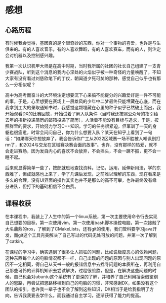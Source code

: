 #                                        感想

## 心路历程

​    有时候我会觉得，基因真的是个很奇妙的东西，你对一个事物的喜爱，也许是与生俱来的。有的人喜欢音乐，有的人喜欢舞蹈，有的人喜欢赛车，而有的人，则注定会对机器以及控制感兴趣。

​    我第一次认识机甲大师是在高中时期，当时我所属的社团的社长自己组建了一支青少赛战队，听到这个消息的我内心深处的火焰似乎被一种奇怪的力量唤醒了，不知大家有没有看过刘慈欣笔下的丁仪，朝闻道夕死可矣的那种，感觉自己似乎也有那么一分相似呢？

​    高中为高考而奋斗的大环境注定想要沉下心来搞不能提分的兴趣爱好是一件不可能的事，于是，心里想要在赛场上一展雄风的少年中二梦最终只能埋藏在心底，而在我拿到工大的录取通知书时，我感觉这颗埋藏在心里的种子似乎已然破土而出，我开始观看DX的比赛回放，开始试着了解入队条件（当时我还按照公众号的指引给去年的招新投递简历的邮箱投递了简历），人活着不能没有目标与追求，于是，按照群里的要求，开始努力学习C++知识。学习的任务很紧迫，但军训了一天的身躯也很疲惫，时常会问问自己，你为什么想要入队？某天在知乎上看到了一句话：“如果哪天你想放弃了，我会告诉你广工从2022区域赛一场不胜被人嘲讽别打rm了，和2024与交龙在区域赛决赛会面的故事“。也许，没有那样的热爱，就不会走进赛场，因为发自内心的喜欢不会放弃，不会摇头，不会一蹶不振，更不会一睡不起。

​    后来就显得简单一些了，按部就班地查找资料，记忆，运用，延伸新用法，学的东西难了，但成就感也上来了，学了几课后发现，之前难以理解的东西，现在看来是多么的合理，没有UI界面的操作其实也并不是那么的高不可攀，也许最终没有缘分进队，但打下的基础相信不会白费。

## 课程收获

​    在本课程中，我装上了人生中的第一个linux系统，第一次主要使用命令行去实现自己想要的目标，第一次使用vim，第一次使用bash脚本操控电脑，第一次接触了大名鼎鼎的ros，了解到了CMakeLists，还有git的使用，我们管科要学习java开发，而git这个工具完美解决了自己写过的代码无处可放的问题，并第一次了解到了catkin。

​    在课程的学习中，确实遇到了很多让人抓狂的问题，比如说极度恶心的依赖问题，这种东西每个人的电脑情况都不一样，自己出现的问题的原因与别人出现问题的原因不一定相同，得自己从天书一般的报错信息中去找寻问题的本质所在，再利用自己那些可怜的计算机知识去尝试解决，过程很煎熬，但是，在解决这些问题的时候，自己也会对ubuntu这个系统有了更深的了解，并培养了自己利用搜索借鉴别人的思路，再尝试把思路移植到自己的电脑的习惯，非常感谢DX，如果没有这个团队的指引，也许我一辈子也不会了解到这些知识，DX相当于是给我指明了方向，告诉我我要去学什么，而我通过自主学习，逐渐获得了能力的提高。

